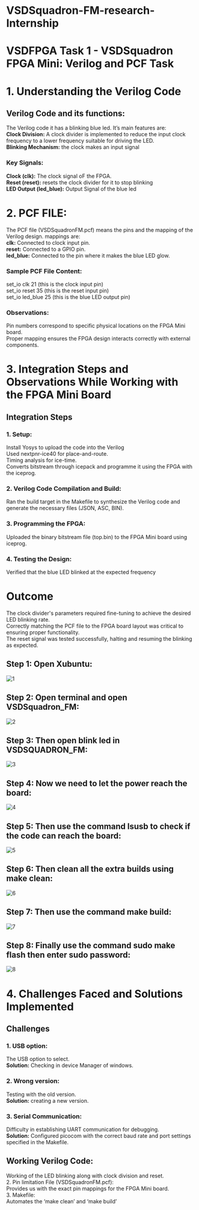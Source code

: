 # VSDSquadron-FM-research-Internship


# VSDFPGA Task 1 - VSDSquadron FPGA Mini: Verilog and PCF Task 

# 1. Understanding the Verilog Code

## Verilog Code and its functions:
The Verilog code it  has a blinking blue led. It’s main features are:  
**Clock Division:** A clock divider is implemented to reduce the input clock frequency to a lower frequency suitable for driving the LED.  
**Blinking Mechanism:** the clock makes an input signal  

### Key Signals:
**Clock (clk):** The clock signal oF the FPGA.  
**Reset (reset):** resets the clock divider for it to stop blinking  
**LED Output (led_blue):** Output Signal of the blue led  

# 2. PCF FILE:
The PCF file (VSDSquadronFM.pcf) means the pins and the mapping of the Verilog design. mappings are:  
**clk:** Connected to clock input pin.  
**reset:** Connected to a GPIO pin.  
**led_blue:** Connected to the pin where it makes the blue LED glow.  

### Sample PCF File Content:
set_io clk 21       (this is the clock input pin)  
set_io reset 35     (this is the reset input pin)  
set_io led_blue 25  (this is the blue LED output pin)  

### Observations:
Pin numbers correspond to specific physical locations on the FPGA Mini board.  
Proper mapping ensures the FPGA design interacts correctly with external components.  

# 3. Integration Steps and Observations While Working with the FPGA Mini Board
## Integration Steps
### 1.	Setup:
Install Yosys to upload the code into the Verilog  
Used nextpnr-ice40 for place-and-route.  
Timing analysis for ice-time.  
Converts bitstream through icepack and programme it using the FPGA with the iceprog.  

### 2.	Verilog Code Compilation and Build:
Ran the build target in the Makefile to synthesize the Verilog code and generate the necessary files (JSON, ASC, BIN).  

### 3.	Programming the FPGA:
Uploaded the binary bitstream file (top.bin) to the FPGA Mini board using iceprog.  

### 4.	Testing the Design:
Verified that the blue LED blinked at the expected frequency  

# Outcome
The clock divider's parameters required fine-tuning to achieve the desired LED blinking rate.  
Correctly matching the PCF file to the FPGA board layout was critical to ensuring proper functionality.  
The reset signal was tested successfully, halting and resuming the blinking as expected.  


## Step 1: Open Xubuntu:
![1](https://github.com/user-attachments/assets/27cf8fc3-be4d-479c-ad1a-8dfe8508bb10)

## Step 2: Open terminal and open VSDSquadron_FM: 
![2](https://github.com/user-attachments/assets/c21363c5-f374-47f9-b071-6d8949accb05)

## Step 3: Then open blink led in VSDSQUADRON_FM: 
![3](https://github.com/user-attachments/assets/fae4b7e4-3d5b-4c29-a122-1633afe1186c)

## Step 4: Now we need to let the power reach the board: 
![4](https://github.com/user-attachments/assets/5e59f8b8-2f8b-4262-9cb7-833274dba7f4)

## Step 5: Then use the command lsusb to check if the code can reach the board: 
![5](https://github.com/user-attachments/assets/e1a36a33-1410-4cec-80c3-23d5f631c776)

## Step 6: Then clean all the extra builds using make clean: 
![6](https://github.com/user-attachments/assets/68059760-7f32-4a5c-848a-c4a2457c4d55)

## Step 7: Then use the command make build: 
![7](https://github.com/user-attachments/assets/81624409-6cbc-4088-b8ef-855a1beb3348)

## Step 8: Finally use the command sudo make flash then enter sudo password: 
![8](https://github.com/user-attachments/assets/52f68700-b628-49fb-bc87-02247eb28aad)


# 4. Challenges Faced and Solutions Implemented
## Challenges
### 1.	USB option:
The USB option to select.  
**Solution:** Checking in device Manager of windows.  
### 2.	Wrong version:
Testing with the old version.  
**Solution:** creating a new version.  
### 3.	Serial Communication:
Difficulty in establishing UART communication for debugging.  
**Solution:** Configured picocom with the correct baud rate and port settings specified in the Makefile.  

## Working Verilog Code:
Working of the LED blinking along with clock division and reset.  
2.	Pin limitation File (VSDSquadronFM.pcf):  
Provides us with the exact pin mappings for the FPGA Mini board.  
3.	Makefile:  
Automates the ‘make clean’ and ‘make build’
